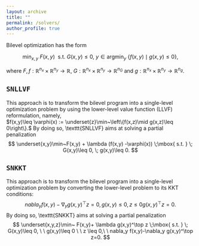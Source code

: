 ```yaml
---
layout: archive
title: ""   
permalink: /solvers/
author_profile: true
---
```


Bilevel optimization has the form

$$ \min_{x,y}~ F(x,y)~~ \mbox{s.t.}~  G(x,y)\leq 0,~ y\in \mbox{argmin}_y~ \{ f(x,y)\mid g(x,y)\leq 0 \}, \nonumber $$

where  $F,f:\mathbb{R}^{n_x}\times\mathbb{R}^{n_y}\rightarrow \mathbb{R}$, $G:\mathbb{R}^{n_x}\times\mathbb{R}^{n_y}\rightarrow \mathbb{R}^{n_G}$ and $g:\mathbb{R}^{n_x}\times\mathbb{R}^{n_y}\rightarrow \mathbb{R}^{n_g}$.

$\texttt{SNLLVF}$
---
This approach is to transform the bilevel program into a single-level optimization problem by using
the lower-level value function (LLVF) reformulation, namely,  
$f(x,y)\leq \varphi(x) := \underset{z}\min~\left\{f(x,z)\mid g(x,z)\leq 0\right\}.$ By doing so, 
\texttt{SNLLVF} aims at solving a partial penalization
$$ \underset{x,y}\min~F(x,y) + \lambda (f(x,y) -\varphi(x)) \;\mbox{ s.t. } \; G(x,y)\leq 0, \; g(x,y)\leq 0. $$
 
$\texttt{SNKKT}$
---
This approach is to transform the bilevel program into a single-level optimization problem 
by converting the lower-level problem to its KKT conditions:
$$nabla_y f(x,y)-\nabla_y g(x,y)^\top z=0,  g(x,y)\leq 0,  z \leq 0   g(x,y)^\top z=0.$$
By doing so,  \texttt{SNKKT} aims at solving a partial penalization
$$ \underset{x,y,z}\min~ F(x,y)+ \lambda g(x,y)^\top z \;\mbox{ s.t. } \; G(x,y)\leq 0,  \ \   g(x,y)\leq 0
\ \ z \leq 0,\ \ nabla_y f(x,y)-\nabla_y g(x,y)^\top z=0. $$
